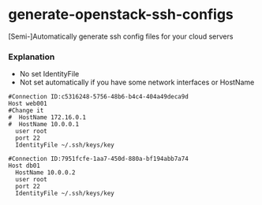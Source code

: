 # generate-openstack-ssh-configs
[Semi-]Automatically generate ssh config files for your cloud servers

### Explanation
- No set IdentityFile
- Not set automatically if you have some network interfaces or HostName

```
#Connection ID:c5316248-5756-48b6-b4c4-404a49deca9d
Host web001
#Change it
#  HostName 172.16.0.1
#  HostName 10.0.0.1
  user root
  port 22
  IdentityFile ~/.ssh/keys/key

#Connection ID:7951fcfe-1aa7-450d-880a-bf194abb7a74
Host db01
  HostName 10.0.0.2
  user root
  port 22
  IdentityFile ~/.ssh/keys/key
```
